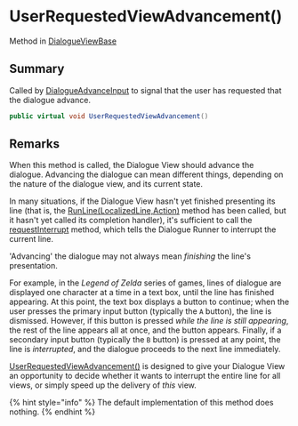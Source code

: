 # UserRequestedViewAdvancement()

Method in [DialogueViewBase](yarn.unity.dialogueviewbase.md)

## Summary

Called by [DialogueAdvanceInput](yarn.unity.dialogueadvanceinput.md) to signal that the user has requested that the dialogue advance.

```csharp
public virtual void UserRequestedViewAdvancement()
```

## Remarks

When this method is called, the Dialogue View should advance the dialogue. Advancing the dialogue can mean different things, depending on the nature of the dialogue view, and its current state.

In many situations, if the Dialogue View hasn't yet finished presenting its line (that is, the [RunLine(LocalizedLine,Action)](yarn.unity.dialogueviewbase.runline.md) method has been called, but it hasn't yet called its completion handler), it's sufficient to call the [requestInterrupt](yarn.unity.dialogueviewbase.requestinterrupt.md) method, which tells the Dialogue Runner to interrupt the current line.

'Advancing' the dialogue may not always mean _finishing_ the line's presentation.

For example, in the _Legend of Zelda_ series of games, lines of dialogue are displayed one character at a time in a text box, until the line has finished appearing. At this point, the text box displays a button to continue; when the user presses the primary input button (typically the `A` button), the line is dismissed. However, if this button is pressed _while the line is still appearing_, the rest of the line appears all at once, and the button appears. Finally, if a secondary input button (typically the `B` button) is pressed at any point, the line is _interrupted_, and the dialogue proceeds to the next line immediately.

[UserRequestedViewAdvancement()](yarn.unity.dialogueviewbase.userrequestedviewadvancement.md) is designed to give your Dialogue View an opportunity to decide whether it wants to interrupt the entire line for all views, or simply speed up the delivery of _this_ view.

{% hint style="info" %}
The default implementation of this method does nothing.
{% endhint %}

